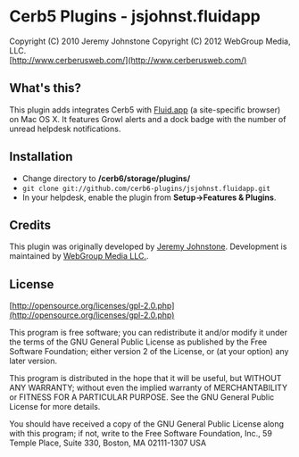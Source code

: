 Cerb5 Plugins - jsjohnst.fluidapp
===========================================
Copyright (C) 2010 Jeremy Johnstone
Copyright (C) 2012 WebGroup Media, LLC.  
[http://www.cerberusweb.com/](http://www.cerberusweb.com/)  

What's this?
------------
This plugin adds integrates Cerb5 with [Fluid.app](http://fluidapp.com) (a site-specific browser) on Mac OS X. 
It features Growl alerts and a dock badge with the number of unread helpdesk notifications.

Installation
------------
* Change directory to **/cerb6/storage/plugins/**
* `git clone git://github.com/cerb6-plugins/jsjohnst.fluidapp.git`
* In your helpdesk, enable the plugin from **Setup->Features & Plugins**.

Credits
-------
This plugin was originally developed by [Jeremy Johnstone](http://www.jeremyjohnstone.com/).
Development is maintained by [WebGroup Media LLC.](http://www.cerberusweb.com/).  

License
-------

[http://opensource.org/licenses/gpl-2.0.php](http://opensource.org/licenses/gpl-2.0.php)  

This program is free software; you can redistribute it and/or modify it under the terms of the GNU General Public License as published by the Free Software Foundation; either version 2 of the License, or (at your option) any later version.

This program is distributed in the hope that it will be useful, but WITHOUT ANY WARRANTY; without even the implied warranty of MERCHANTABILITY or FITNESS FOR A PARTICULAR PURPOSE. See the GNU General Public License for more details.

You should have received a copy of the GNU General Public License along with this program; if not, write to the Free Software Foundation, Inc., 59 Temple Place, Suite 330, Boston, MA 02111-1307 USA
